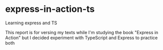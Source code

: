 # express-in-action-ts
Learning express and TS

This report is for versing my texts while I'm studying the book "Express in Action" but I decided experiment with TypeScript and Express to practice both
